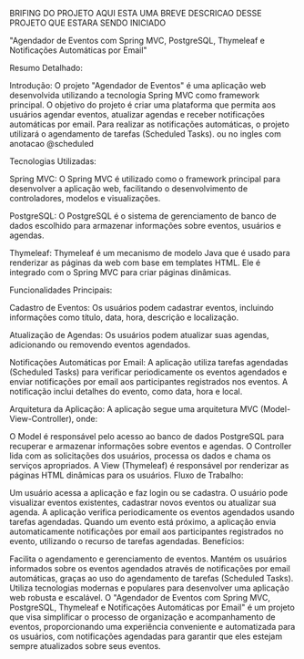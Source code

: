 BRIFING DO PROJETO AQUI ESTA UMA BREVE DESCRICAO DESSE PROJETO QUE ESTARA SENDO INICIADO


 "Agendador de Eventos com Spring MVC, PostgreSQL, Thymeleaf e Notificações Automáticas por Email"

Resumo Detalhado:

Introdução:
O projeto "Agendador de Eventos" é uma aplicação web desenvolvida utilizando a tecnologia Spring MVC como framework principal. O objetivo do projeto é criar uma plataforma que permita aos usuários agendar eventos, atualizar agendas e receber notificações automáticas por email. Para realizar as notificações automáticas, o projeto utilizará o agendamento de tarefas (Scheduled Tasks). ou no ingles com anotacao @scheduled

Tecnologias Utilizadas:

Spring MVC: O Spring MVC é utilizado como o framework principal para desenvolver a aplicação web, facilitando o desenvolvimento de controladores, modelos e visualizações.

PostgreSQL: O PostgreSQL é o sistema de gerenciamento de banco de dados escolhido para armazenar informações sobre eventos, usuários e agendas.

Thymeleaf: Thymeleaf é um mecanismo de modelo Java que é usado para renderizar as páginas da web com base em templates HTML. Ele é integrado com o Spring MVC para criar páginas dinâmicas.

Funcionalidades Principais:

Cadastro de Eventos: Os usuários podem cadastrar eventos, incluindo informações como título, data, hora, descrição e localização.

Atualização de Agendas: Os usuários podem atualizar suas agendas, adicionando ou removendo eventos agendados.

Notificações Automáticas por Email: A aplicação utiliza tarefas agendadas (Scheduled Tasks) para verificar periodicamente os eventos agendados e enviar notificações por email aos participantes registrados nos eventos. A notificação inclui detalhes do evento, como data, hora e local.

Arquitetura da Aplicação:
A aplicação segue uma arquitetura MVC (Model-View-Controller), onde:

O Model é responsável pelo acesso ao banco de dados PostgreSQL para recuperar e armazenar informações sobre eventos e agendas.
O Controller lida com as solicitações dos usuários, processa os dados e chama os serviços apropriados.
A View (Thymeleaf) é responsável por renderizar as páginas HTML dinâmicas para os usuários.
Fluxo de Trabalho:

Um usuário acessa a aplicação e faz login ou se cadastra.
O usuário pode visualizar eventos existentes, cadastrar novos eventos ou atualizar sua agenda.
A aplicação verifica periodicamente os eventos agendados usando tarefas agendadas.
Quando um evento está próximo, a aplicação envia automaticamente notificações por email aos participantes registrados no evento, utilizando o recurso de tarefas agendadas.
Benefícios:

Facilita o agendamento e gerenciamento de eventos.
Mantém os usuários informados sobre os eventos agendados através de notificações por email automáticas, graças ao uso do agendamento de tarefas (Scheduled Tasks).
Utiliza tecnologias modernas e populares para desenvolver uma aplicação web robusta e escalável.
O "Agendador de Eventos com Spring MVC, PostgreSQL, Thymeleaf e Notificações Automáticas por Email" é um projeto que visa simplificar o processo de organização e acompanhamento de eventos, proporcionando uma experiência conveniente e automatizada para os usuários, com notificações agendadas para garantir que eles estejam sempre atualizados sobre seus eventos.

